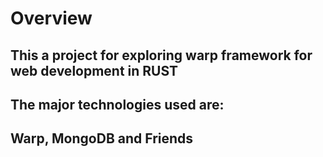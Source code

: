# Overview

## This a project for exploring warp framework for web development in RUST

## The major technologies used are:

## Warp, MongoDB and Friends
